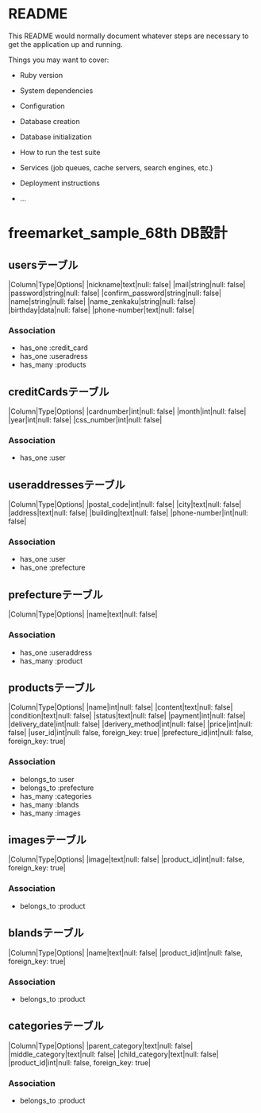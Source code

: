 # README

This README would normally document whatever steps are necessary to get the
application up and running.

Things you may want to cover:

* Ruby version

* System dependencies

* Configuration

* Database creation

* Database initialization

* How to run the test suite

* Services (job queues, cache servers, search engines, etc.)

* Deployment instructions

* ...

# freemarket_sample_68th DB設計
## usersテーブル
|Column|Type|Options|
|nickname|text|null: false|
|mail|string|null: false|
|password|string|null: false|
|confirm_password|string|null: false|
|name|string|null: false|
|name_zenkaku|string|null: false|
|birthday|data|null: false|
|phone-number|text|null: false|
### Association
- has_one :credit_card
- has_one :useradress
- has_many :products

## creditCardsテーブル
|Column|Type|Options|
|cardnumber|int|null: false|
|month|int|null: false|
|year|int|null: false|
|css_number|int|null: false|


### Association
- has_one :user

## useraddressesテーブル
|Column|Type|Options|
|postal_code|int|null: false|
|city|text|null: false|
|address|text|null: false|
|building|text|null: false|
|phone-number|int|null: false|

### Association
- has_one :user
- has_one :prefecture


## prefectureテーブル
|Column|Type|Options|
|name|text|null: false|

### Association
- has_one :useraddress
- has_many :product

## productsテーブル
|Column|Type|Options|
|name|int|null: false|
|content|text|null: false|
|condition|text|null: false|
|status|text|null: false|
|payment|int|null: false|
|delivery_date|int|null: false|
|derivery_method|int|null: false|
|price|int|null: false|
|user_id|int|null: false, foreign_key: true|
|prefecture_id|int|null: false, foreign_key: true|

### Association
- belongs_to :user
- belongs_to :prefecture
- has_many :categories
- has_many :blands
- has_many :images

## imagesテーブル
|Column|Type|Options|
|image|text|null: false|
|product_id|int|null: false, foreign_key: true|


### Association
- belongs_to :product

## blandsテーブル
|Column|Type|Options|
|name|text|null: false|
|product_id|int|null: false, foreign_key: true|


### Association
- belongs_to :product

## categoriesテーブル
|Column|Type|Options|
|parent_category|text|null: false|
|middle_category|text|null: false|
|child_category|text|null: false|
|product_id|int|null: false, foreign_key: true|


### Association
- belongs_to :product

